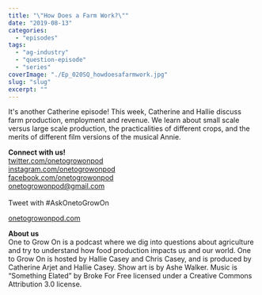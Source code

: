 ```yaml
---
title: "\"How Does a Farm Work?\""
date: "2019-08-13"
categories: 
  - "episodes"
tags: 
  - "ag-industry"
  - "question-episode"
  - "series"
coverImage: "./Ep_020SQ_howdoesafarmwork.jpg"
slug: "slug"
excerpt: ""
---
```


It's another Catherine episode! This week, Catherine and Hallie discuss farm production, employment and revenue. We learn about small scale versus large scale production, the practicalities of different crops, and the merits of different film versions of the musical Annie.

**Connect with us!**  
[twitter.com/onetogrowonpod](http://twitter.com/onetogrowonpod)  
[instagram.com/onetogrowonpod  
](http://instagram.com/onetogrowonpod)[facebook.com/onetogrowonpod  
](http://facebook.com/onetogrowonpod)[onetogrowonpod@gmail.com  
](mailto:onetogrowonpod@gmail.com)  
Tweet with #AskOnetoGrowOn  
  
[onetogrowonpod.com](http://onetogrowonpod.com/)

**About us**  
One to Grow On is a podcast where we dig into questions about agriculture and try to understand how food production impacts us and our world. One to Grow On is hosted by Hallie Casey and Chris Casey, and is produced by Catherine Arjet and Hallie Casey. Show art is by Ashe Walker. Music is “Something Elated” by Broke For Free licensed under a Creative Commons Attribution 3.0 license.
